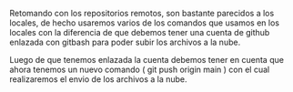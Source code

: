Retomando con los repositorios remotos, son bastante parecidos a los locales, de hecho usaremos varios de los comandos que usamos en los locales
con la diferencia de que debemos tener una cuenta de github enlazada con gitbash para poder subir los archivos a la nube.

Luego de que tenemos enlazada la cuenta debemos tener en cuenta que ahora tenemos un nuevo comando ( git push origin main ) con el cual realizaremos el envio
de los archivos a la nube.
